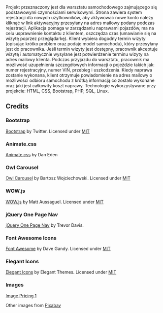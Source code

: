 Projekt przeznaczony jest dla warsztatu samochodowego zajmującego się podstawowymi czynnościami serwisowymi. Strona zawiera system rejestracji dla nowych użytkowników, aby aktywować nowe konto należy kliknąć w link aktywacyjny przesyłany na adres mailowy podany podczas rejestracji. Aplikacja pomaga w zarządzaniu naprawami pojazdów, ma na celu usprawnienie kontaktu z klientem, oszczędza czas (umawianie się na wizytę poprzez przeglądarkę). Klient wybiera dogodny termin wizyty (opisując krótko problem oraz podaje model samochodu), który przesyłany jest do pracownika. Jeśli termin wizyty jest dostępny, pracownik akceptuje wizytę i automatycznie wysyłane jest potwierdzenie terminu wizyty na adres mailowy klienta. Podczas przyjazdu do warsztatu, pracownik ma możliwość uzupełnienia szczegółowych informacji o pojeździe takich jak: numer rejestracyjny, numer VIN, przebieg i uszkodzenia. Kiedy naprawa zostanie wykonana, klient otrzymuje powiadomienie na adres mailowy o możliwości odbioru samochodu z krótką informacją co zostało wykonane oraz jaki jest całkowity koszt naprawy. Technologie wykorzystywane przy projekcie: HTML, CSS, Bootstrap, PHP, SQL, Linux.




## Credits 

### Bootstrap

[Bootstrap](http://getbootstrap.com/) by Twitter. Licensed under [MIT](https://github.com/twbs/bootstrap/blob/master/LICENSE)

### Animate.css

[Animate.css](https://daneden.github.io/animate.css/) by Dan Eden

### Owl Carousel

[Owl Carousel](http://owlgraphic.com/owlcarousel/) by Bartosz Wojciechowski. Licensed under [MIT](https://github.com/OwlFonk/OwlCarousel/blob/master/LICENSE)

### WOW.js

[WOW.js](http://mynameismatthieu.com/WOW/) by Matt Aussaguel. Licensed under [MIT](https://github.com/matthieua/WOW/blob/master/LICENSE-MIT)

### jQuery One Page Nav

[jQuery One Page Nav](http://davist11.github.io/jQuery-One-Page-Nav/) by Trevor Davis.

### Font Awesome Icons 

[Font Awesome](http://fortawesome.github.io/Font-Awesome/) by Dave Gandy. Licensed under [MIT](http://opensource.org/licenses/mit-license.html)

### Elegant Icons 

[Elegant Icons](http://www.elegantthemes.com/blog/resources/elegant-icon-font/) by Elegant Themes. Licensed under [MIT](http://opensource.org/licenses/mit-license.html)

### Images

[Image Pricing 1](https://www.flickr.com/photos/130855607@N05/16086503254/sizes/o/)

Other images from [Pixabay](https://pixabay.com/)



